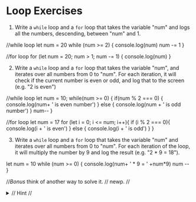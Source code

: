 # Loop Exercises

1. Write a `while` loop and a `for` loop that takes the variable "num" and logs all the numbers, descending, between "num" and 1.

//while loop
let num = 20
while (num >= 2) {
  console.log(num)
  num -= 1
}


//for loop
for (let num = 20; num > 1; num -= 1) {
  console.log(num)
}

2. Write a `while` loop and a `for` loop that takes the variable "num", and iterates over all numbers from 0 to "num".
For each iteration, it will check if the current number is even or odd, and log that to the screen (e.g. "2 is even")

//while loop
let num = 10;
while(num >= 0) {
 if(num % 2 === 0) {
   console.log(num+ ' is even number')
 } else {
   console.log(num + ' is odd number')
 }
 num--
}

//for loop
let num = 17
for (let i = 0; i <= num; i++){
  if (i % 2 === 0){
    console.log(i + ' is even')
  } else {
    console.log(i + ' is odd')
  }
}

3. Write a `while` loop and a `for` loop that takes the variable "num" and iterates over all numbers from 0 to "num".
For each iteration of the loop, it will multiply the number by 9 and log the result (e.g. "2 * 9 = 18").

let num = 10
while (num >= 0) {
  console.log(num+ ' * 9 = ' +num*9)
  num --
}

//_Bonus_ think of another way to solve it.
// newp.
//  <details>
//    <summary>
//      Hint
//    </summary>
//    Find the final number and increment the loop by 9.
//  

4. Write a loop that uses console.log to log all the numbers from 1 to 100, with two exceptions. For numbers divisible by 3, log "Fizz" instead of the number, and for numbers


for (let i=1; i < 101; i++){
    if (i % 5 == 0) console.log("Buzz");
    else if (i % 3 == 0) console.log("Fizz");
    else console.log(i);
}

5. Modify your program to log "FizzBuzz", for numbers that are divisible by both 3 and 5 (still log "Fizz" or "Buzz" for numbers divisible by only one of those).

for (let i=1; i < 101; i++){
    if (i % 3 === 0 && i % 5 === 0) console.log("FizzBuzz");
    else if (i % 3 == 0) console.log("Fizz");
    else if (i % 5 == 0) console.log("Buzz");
    else console.log(i);
}

Bonus:

1. Write a program that would log the lyrics of the song 99 Bottles of Beer. This is the first verse of the song:

99 bottles of beer on the wall,

99 bottles of beer.

Take one down, pass it around,

98 bottles of beer on the wall.

This verse is repeated, each time with one less bottle, until the number of bottles is 0. When the number of bottles is 2, the verse is:

2 bottles of beer on the wall,

2 bottles of beer.

Take one down, pass it around,

1 bottle of beer on the wall.

In the last line, the word bottles (plural), is  replaced with bottle (singular)

When the number of bottles is 1, the verse is:

1 bottle of beer on the wall,

1 bottle of beer.

Take one down, pass it around,

No more bottle of beer on the wall.



2. Use the assignGrade function (given below). Write a function that logs each number from 60 - 100 along with its corresponding letter score.
Exp For each number from 81 to 90, log B, like so:

function assignGrade (num) {
  while (num <70){
    console.log(`${num} - D`)
    num++
  }
  while (num <80){
    console.log(`${num} - C`)
    num++
  }
  while (num < 90){
    console.log(`${num} - B`)
    num++
  }
  while (num < 101){
    console.log(`${num} - A`)
    num++
  }
}

assignGrade(60)

```js
81 - B
82 - B
83 - B
...
```

```js
function assignGrade(score) {
    if (score > 90) {
        return 'A';
    } else if (score > 80) {
        return 'B';
    } else if (score > 70) {
        return 'C';
    } else if (score > 65) {
        return 'D';
    } else {
        return 'F';
    };
};
```

